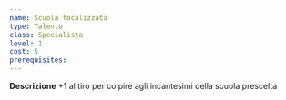 ```yaml
---
name: Scuola focalizzata
type: Talento
class: Specialista
level: 1
cost: 5
prerequisites: 
---
```


**Descrizione**
+1 al tiro per colpire agli incantesimi della scuola prescelta